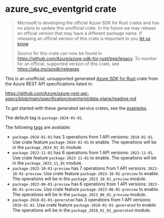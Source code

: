 # azure_svc_eventgrid crate

> Microsoft is developing the official Azure SDK for Rust crates and has no plans to update this unofficial crate.
> In the future we may release an official version that may have a different package name.
> If releasing an official version of this crate is important to you [let us know](https://github.com/Azure/azure-sdk-for-rust/issues/new/choose).
>
> Source for this crate can now be found in <https://github.com/Azure/azure-sdk-for-rust/tree/legacy>.
> To monitor for an official, supported version of this crate, see <https://aka.ms/azsdk/releases>.

This is an unofficial, unsupported generated [Azure SDK for Rust](https://github.com/Azure/azure-sdk-for-rust/tree/legacy) crate from the Azure REST API specifications listed in:

https://github.com/Azure/azure-rest-api-specs/blob/main/specification/eventgrid/data-plane/readme.md

To get started with these generated service crates, see the [examples](https://github.com/Azure/azure-sdk-for-rust/blob/legacy/services/README.md#examples).

The default tag is `package-2024-01-01`.

The following [tags](https://github.com/Azure/azure-sdk-for-rust/blob/legacy/services/tags.md) are available:

- `package-2024-01-01` has 3 operations from 1 API versions: `2018-01-01`. Use crate feature `package-2024-01-01` to enable. The operations will be in the `package_2024_01_01` module.
- `package-2023-11-01` has 6 operations from 1 API versions: `2023-11-01`. Use crate feature `package-2023-11-01` to enable. The operations will be in the `package_2023_11_01` module.
- `package-2023-10-01-preview` has 7 operations from 1 API versions: `2023-10-01-preview`. Use crate feature `package-2023-10-01-preview` to enable. The operations will be in the `package_2023_10_01_preview` module.
- `package-2023-06-01-preview` has 6 operations from 1 API versions: `2023-06-01-preview`. Use crate feature `package-2023-06-01-preview` to enable. The operations will be in the `package_2023_06_01_preview` module.
- `package-2018-01-01-generated` has 3 operations from 1 API versions: `2018-01-01`. Use crate feature `package-2018-01-01-generated` to enable. The operations will be in the `package_2018_01_01_generated` module.